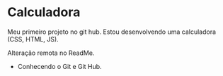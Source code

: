 # Calculadora

Meu primeiro projeto no git hub.
Estou desenvolvendo uma calculadora (CSS, HTML, JS).

Alteração remota no ReadMe.
- Conhecendo o Git e Git Hub.
